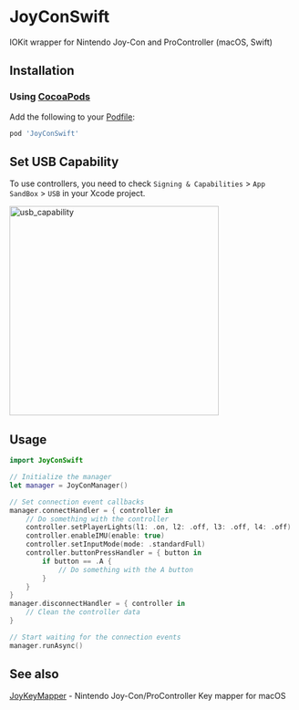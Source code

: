 # JoyConSwift
IOKit wrapper for Nintendo Joy-Con and ProController (macOS, Swift)

## Installation

### Using [CocoaPods](http://cocoapods.org/)

Add the following to your [Podfile](http://guides.cocoapods.org/using/the-podfile.html):

```rb
pod 'JoyConSwift'
```

## Set USB Capability

To use controllers, you need to check `Signing & Capabilities` > `App SandBox` > `USB` in your Xcode project.

<img width="367" alt="usb_capability" src="https://user-images.githubusercontent.com/1047810/82137704-5f7ea980-9855-11ea-8f21-0e6c2ad518e9.png">

## Usage

```swift
import JoyConSwift

// Initialize the manager
let manager = JoyConManager()

// Set connection event callbacks
manager.connectHandler = { controller in
    // Do something with the controller
    controller.setPlayerLights(l1: .on, l2: .off, l3: .off, l4: .off)
    controller.enableIMU(enable: true)
    controller.setInputMode(mode: .standardFull)
    controller.buttonPressHandler = { button in
        if button == .A {
            // Do something with the A button
        }
    }
}
manager.disconnectHandler = { controller in
    // Clean the controller data
}

// Start waiting for the connection events
manager.runAsync()
```

## See also

[JoyKeyMapper](https://github.com/magicien/JoyKeyMapper) - Nintendo Joy-Con/ProController Key mapper for macOS
